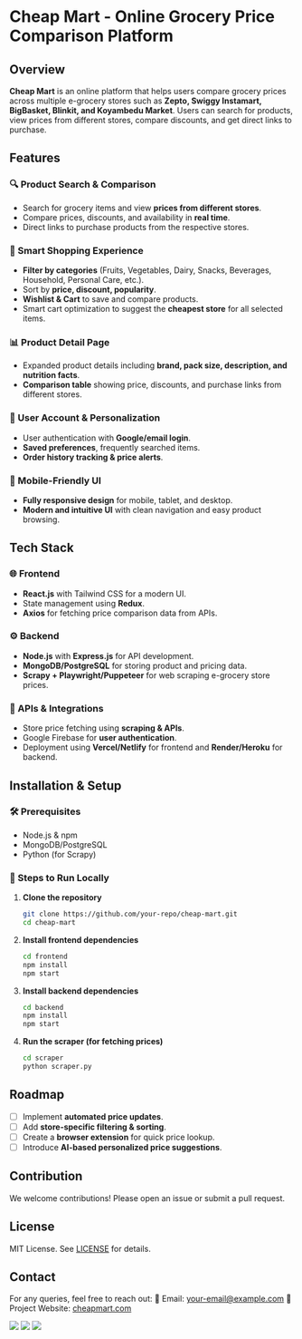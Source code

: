 # Cheap Mart - Online Grocery Price Comparison Platform

## Overview
**Cheap Mart** is an online platform that helps users compare grocery prices across multiple e-grocery stores such as **Zepto, Swiggy Instamart, BigBasket, Blinkit, and Koyambedu Market**. Users can search for products, view prices from different stores, compare discounts, and get direct links to purchase.

## Features
### 🔍 Product Search & Comparison
- Search for grocery items and view **prices from different stores**.
- Compare prices, discounts, and availability in **real time**.
- Direct links to purchase products from the respective stores.

### 🛒 Smart Shopping Experience
- **Filter by categories** (Fruits, Vegetables, Dairy, Snacks, Beverages, Household, Personal Care, etc.).
- Sort by **price, discount, popularity**.
- **Wishlist & Cart** to save and compare products.
- Smart cart optimization to suggest the **cheapest store** for all selected items.

### 📊 Product Detail Page
- Expanded product details including **brand, pack size, description, and nutrition facts**.
- **Comparison table** showing price, discounts, and purchase links from different stores.

### 📌 User Account & Personalization
- User authentication with **Google/email login**.
- **Saved preferences**, frequently searched items.
- **Order history tracking & price alerts**.

### 📱 Mobile-Friendly UI
- **Fully responsive design** for mobile, tablet, and desktop.
- **Modern and intuitive UI** with clean navigation and easy product browsing.

## Tech Stack
### 🌐 Frontend
- **React.js** with Tailwind CSS for a modern UI.
- State management using **Redux**.
- **Axios** for fetching price comparison data from APIs.

### ⚙️ Backend
- **Node.js** with **Express.js** for API development.
- **MongoDB/PostgreSQL** for storing product and pricing data.
- **Scrapy + Playwright/Puppeteer** for web scraping e-grocery store prices.

### 🔗 APIs & Integrations
- Store price fetching using **scraping & APIs**.
- Google Firebase for **user authentication**.
- Deployment using **Vercel/Netlify** for frontend and **Render/Heroku** for backend.

## Installation & Setup
### 🛠 Prerequisites
- Node.js & npm
- MongoDB/PostgreSQL
- Python (for Scrapy)

### 🚀 Steps to Run Locally
1. **Clone the repository**
   ```sh
   git clone https://github.com/your-repo/cheap-mart.git
   cd cheap-mart
   ```

2. **Install frontend dependencies**
   ```sh
   cd frontend
   npm install
   npm start
   ```

3. **Install backend dependencies**
   ```sh
   cd backend
   npm install
   npm start
   ```

4. **Run the scraper (for fetching prices)**
   ```sh
   cd scraper
   python scraper.py
   ```

## Roadmap
- [ ] Implement **automated price updates**.
- [ ] Add **store-specific filtering & sorting**.
- [ ] Create a **browser extension** for quick price lookup.
- [ ] Introduce **AI-based personalized price suggestions**.

## Contribution
We welcome contributions! Please open an issue or submit a pull request.

## License
MIT License. See [LICENSE](LICENSE) for details.

## Contact
For any queries, feel free to reach out:
📧 Email: your-email@example.com
🚀 Project Website: [cheapmart.com](https://cheapmart.com)

<img src="./UI Design/Landing Page.jpg">
<img src="./UI Design/Product Detail Page.jpg">
<img src="./UI Design/Product Listing Page.jpg">